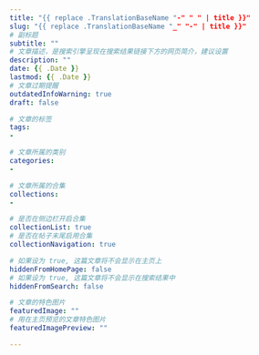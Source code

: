 ```yaml
---
title: "{{ replace .TranslationBaseName "-" " " | title }}"
slug: "{{ replace .TranslationBaseName "_" "-" | title }}"
# 副标题
subtitle: ""
# 文章描述，是搜索引擎呈现在搜索结果链接下方的网页简介，建议设置
description: ""
date: {{ .Date }}
lastmod: {{ .Date }}
# 文章过期提醒
outdatedInfoWarning: true
draft: false

# 文章的标签
tags:
- 

# 文章所属的类别
categories:
- 

# 文章所属的合集
collections:
-

# 是否在侧边栏开启合集
collectionList: true
# 是否在帖子末尾启用合集
collectionNavigation: true

# 如果设为 true, 这篇文章将不会显示在主页上
hiddenFromHomePage: false
# 如果设为 true, 这篇文章将不会显示在搜索结果中
hiddenFromSearch: false

# 文章的特色图片
featuredImage: ""
# 用在主页预览的文章特色图片
featuredImagePreview: ""

---
```




<!--more-->
